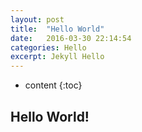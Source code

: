 ```yaml
---
layout: post
title:  "Hello World"
date:   2016-03-30 22:14:54
categories: Hello
excerpt: Jekyll Hello
---
```


* content
{:toc}


## Hello World!
